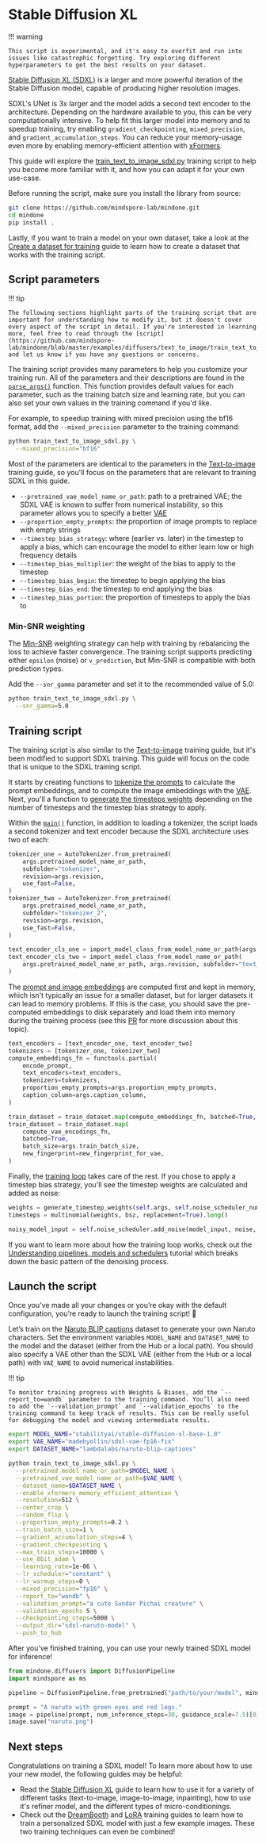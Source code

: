 <!--Copyright 2025 The HuggingFace Team. All rights reserved.

Licensed under the Apache License, Version 2.0 (the "License"); you may not use this file except in compliance with
the License. You may obtain a copy of the License at

http://www.apache.org/licenses/LICENSE-2.0

Unless required by applicable law or agreed to in writing, software distributed under the License is distributed on
an "AS IS" BASIS, WITHOUT WARRANTIES OR CONDITIONS OF ANY KIND, either express or implied. See the License for the
specific language governing permissions and limitations under the License.
-->

# Stable Diffusion XL

!!! warning

    This script is experimental, and it's easy to overfit and run into issues like catastrophic forgetting. Try exploring different hyperparameters to get the best results on your dataset.

[Stable Diffusion XL (SDXL)](https://hf.co/papers/2307.01952) is a larger and more powerful iteration of the Stable Diffusion model, capable of producing higher resolution images.

SDXL's UNet is 3x larger and the model adds a second text encoder to the architecture. Depending on the hardware available to you, this can be very computationally intensive. To help fit this larger model into memory and to speedup training, try enabling `gradient_checkpointing`, `mixed_precision`, and `gradient_accumulation_steps`. You can reduce your memory-usage even more by enabling memory-efficient attention with [xFormers](../optimization/xformers.md).

This guide will explore the [train_text_to_image_sdxl.py](https://github.com/mindspore-lab/mindone/blob/master/examples/diffusers/text_to_image/train_text_to_image_sdxl.py) training script to help you become more familiar with it, and how you can adapt it for your own use-case.

Before running the script, make sure you install the library from source:

```bash
git clone https://github.com/mindspore-lab/mindone.git
cd mindone
pip install .
```

Lastly, if you want to train a model on your own dataset, take a look at the [Create a dataset for training](create_dataset.md) guide to learn how to create a dataset that works with the training script.

## Script parameters

!!! tip

    The following sections highlight parts of the training script that are important for understanding how to modify it, but it doesn't cover every aspect of the script in detail. If you're interested in learning more, feel free to read through the [script](https://github.com/mindspore-lab/mindone/blob/master/examples/diffusers/text_to_image/train_text_to_image_sdxl.py) and let us know if you have any questions or concerns.

The training script provides many parameters to help you customize your training run. All of the parameters and their descriptions are found in the [`parse_args()`](https://github.com/mindspore-lab/mindone/blob/master/examples/diffusers/text_to_image/train_text_to_image_sdxl.py#L81) function. This function provides default values for each parameter, such as the training batch size and learning rate, but you can also set your own values in the training command if you'd like.

For example, to speedup training with mixed precision using the bf16 format, add the `--mixed_precision` parameter to the training command:

```bash
python train_text_to_image_sdxl.py \
  --mixed_precision="bf16"
```

Most of the parameters are identical to the parameters in the [Text-to-image](text2image.md#script-parameters) training guide, so you'll focus on the parameters that are relevant to training SDXL in this guide.

- `--pretrained_vae_model_name_or_path`: path to a pretrained VAE; the SDXL VAE is known to suffer from numerical instability, so this parameter allows you to specify a better [VAE](https://huggingface.co/madebyollin/sdxl-vae-fp16-fix)
- `--proportion_empty_prompts`: the proportion of image prompts to replace with empty strings
- `--timestep_bias_strategy`: where (earlier vs. later) in the timestep to apply a bias, which can encourage the model to either learn low or high frequency details
- `--timestep_bias_multiplier`: the weight of the bias to apply to the timestep
- `--timestep_bias_begin`: the timestep to begin applying the bias
- `--timestep_bias_end`: the timestep to end applying the bias
- `--timestep_bias_portion`: the proportion of timesteps to apply the bias to

### Min-SNR weighting

The [Min-SNR](https://huggingface.co/papers/2303.09556) weighting strategy can help with training by rebalancing the loss to achieve faster convergence. The training script supports predicting either `epsilon` (noise) or `v_prediction`, but Min-SNR is compatible with both prediction types.

Add the `--snr_gamma` parameter and set it to the recommended value of 5.0:

```bash
python train_text_to_image_sdxl.py \
  --snr_gamma=5.0
```

## Training script

The training script is also similar to the [Text-to-image](text2image.md#training-script) training guide, but it's been modified to support SDXL training. This guide will focus on the code that is unique to the SDXL training script.

It starts by creating functions to [tokenize the prompts](https://github.com/mindspore-lab/mindone/blob/master/examples/diffusers/text_to_image/train_text_to_image_sdxl.py#L453) to calculate the prompt embeddings, and to compute the image embeddings with the [VAE](https://github.com/mindspore-lab/mindone/blob/master/examples/diffusers/text_to_image/train_text_to_image_sdxl.py#L493). Next, you'll a function to [generate the timesteps weights](https://github.com/mindspore-lab/mindone/blob/master/examples/diffusers/text_to_image/train_text_to_image_sdxl.py#L504) depending on the number of timesteps and the timestep bias strategy to apply.

Within the [`main()`](https://github.com/mindspore-lab/mindone/blob/master/examples/diffusers/text_to_image/train_text_to_image_sdxl.py#L548) function, in addition to loading a tokenizer, the script loads a second tokenizer and text encoder because the SDXL architecture uses two of each:

```py
tokenizer_one = AutoTokenizer.from_pretrained(
    args.pretrained_model_name_or_path,
    subfolder="tokenizer",
    revision=args.revision,
    use_fast=False,
)
tokenizer_two = AutoTokenizer.from_pretrained(
    args.pretrained_model_name_or_path,
    subfolder="tokenizer_2",
    revision=args.revision,
    use_fast=False,
)

text_encoder_cls_one = import_model_class_from_model_name_or_path(args.pretrained_model_name_or_path, args.revision)
text_encoder_cls_two = import_model_class_from_model_name_or_path(
    args.pretrained_model_name_or_path, args.revision, subfolder="text_encoder_2"
)
```

The [prompt and image embeddings](https://github.com/mindspore-lab/mindone/blob/master/examples/diffusers/text_to_image/train_text_to_image_sdxl.py#L764) are computed first and kept in memory, which isn't typically an issue for a smaller dataset, but for larger datasets it can lead to memory problems. If this is the case, you should save the pre-computed embeddings to disk separately and load them into memory during the training process (see this [PR](https://github.com/huggingface/diffusers/pull/4505) for more discussion about this topic).

```py
text_encoders = [text_encoder_one, text_encoder_two]
tokenizers = [tokenizer_one, tokenizer_two]
compute_embeddings_fn = functools.partial(
    encode_prompt,
    text_encoders=text_encoders,
    tokenizers=tokenizers,
    proportion_empty_prompts=args.proportion_empty_prompts,
    caption_column=args.caption_column,
)

train_dataset = train_dataset.map(compute_embeddings_fn, batched=True, new_fingerprint=new_fingerprint)
train_dataset = train_dataset.map(
    compute_vae_encodings_fn,
    batched=True,
    batch_size=args.train_batch_size,
    new_fingerprint=new_fingerprint_for_vae,
)
```

Finally, the [training loop](https://github.com/mindspore-lab/mindone/blob/master/examples/diffusers/text_to_image/train_text_to_image_sdxl.py#L909) takes care of the rest. If you chose to apply a timestep bias strategy, you'll see the timestep weights are calculated and added as noise:

```py
weights = generate_timestep_weights(self.args, self.noise_scheduler_num_train_timesteps)
timesteps = multinomial(weights, bsz, replacement=True).long()

noisy_model_input = self.noise_scheduler.add_noise(model_input, noise, timesteps)
```

If you want to learn more about how the training loop works, check out the [Understanding pipelines, models and schedulers](../using-diffusers/write_own_pipeline.md) tutorial which breaks down the basic pattern of the denoising process.

## Launch the script

Once you’ve made all your changes or you’re okay with the default configuration, you’re ready to launch the training script! 🚀

Let’s train on the [Naruto BLIP captions](https://huggingface.co/datasets/lambdalabs/naruto-blip-captions) dataset to generate your own Naruto characters. Set the environment variables `MODEL_NAME` and `DATASET_NAME` to the model and the dataset (either from the Hub or a local path). You should also specify a VAE other than the SDXL VAE (either from the Hub or a local path) with `VAE_NAME` to avoid numerical instabilities.

!!! tip

    To monitor training progress with Weights & Biases, add the `--report_to=wandb` parameter to the training command. You’ll also need to add the `--validation_prompt` and `--validation_epochs` to the training command to keep track of results. This can be really useful for debugging the model and viewing intermediate results.

```bash
export MODEL_NAME="stabilityai/stable-diffusion-xl-base-1.0"
export VAE_NAME="madebyollin/sdxl-vae-fp16-fix"
export DATASET_NAME="lambdalabs/naruto-blip-captions"

python train_text_to_image_sdxl.py \
  --pretrained_model_name_or_path=$MODEL_NAME \
  --pretrained_vae_model_name_or_path=$VAE_NAME \
  --dataset_name=$DATASET_NAME \
  --enable_xformers_memory_efficient_attention \
  --resolution=512 \
  --center_crop \
  --random_flip \
  --proportion_empty_prompts=0.2 \
  --train_batch_size=1 \
  --gradient_accumulation_steps=4 \
  --gradient_checkpointing \
  --max_train_steps=10000 \
  --use_8bit_adam \
  --learning_rate=1e-06 \
  --lr_scheduler="constant" \
  --lr_warmup_steps=0 \
  --mixed_precision="fp16" \
  --report_to="wandb" \
  --validation_prompt="a cute Sundar Pichai creature" \
  --validation_epochs 5 \
  --checkpointing_steps=5000 \
  --output_dir="sdxl-naruto-model" \
  --push_to_hub
```

After you've finished training, you can use your newly trained SDXL model for inference!

```py
from mindone.diffusers import DiffusionPipeline
import mindspore as ms

pipeline = DiffusionPipeline.from_pretrained("path/to/your/model", mindspore_dtype=ms.float16)

prompt = "A naruto with green eyes and red legs."
image = pipeline(prompt, num_inference_steps=30, guidance_scale=7.5)[0][0]
image.save("naruto.png")
```

## Next steps

Congratulations on training a SDXL model! To learn more about how to use your new model, the following guides may be helpful:

- Read the [Stable Diffusion XL](../using-diffusers/sdxl.md) guide to learn how to use it for a variety of different tasks (text-to-image, image-to-image, inpainting), how to use it's refiner model, and the different types of micro-conditionings.
- Check out the [DreamBooth](dreambooth.md) and [LoRA](lora.md) training guides to learn how to train a personalized SDXL model with just a few example images. These two training techniques can even be combined!

